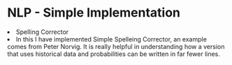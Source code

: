 # NLP - Simple Implementation
<li> Spelling Corrector<li>
In this I have implemented Simple Spelleing Corrector, an example comes from Peter Norvig.
It is really helpful in understanding how a version that uses historical data and probabilities can be written in far fewer lines.
